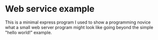# Web service example

This is a minimal express program I used to show a programming novice what a small web server program might look like going beyond the simple "hello world!" example.

